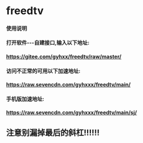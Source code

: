 # freedtv

#### 使用说明
#### 打开软件---自建接口,输入以下地址:
#### https://gitee.com/gyhxx/freedtv/raw/master/
#### 访问不正常的可用以下加速地址:
#### https://raw.sevencdn.com/gyhxxx/freedtv/main/
#### 手机版加速地址:
#### https://raw.sevencdn.com/gyhxxx/freedtv/main/sj/
## 注意别漏掉最后的斜杠!!!!!!
